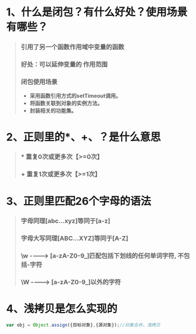 # 1、什么是闭包？有什么好处？使用场景有哪些？

> ### 引用了另一个函数作用域中变量的函数
>
> ### 好处：可以延伸变量的 作用范围
>
> ### 闭包使用场景
>
> - **采用函数引用方式的setTimeout调用。**
> - **将函数关联到对象的实例方法。**
> - **封装相关的功能集。**

# 2、正则里的*、+、？是什么意思

> ### *  重复0次或更多次【>=0次】
>
> ### +  重复1次或更多次【>=1次】

# 3、正则里匹配26个字母的语法

> ### 字母同理[abc…xyz]等同于[a-z]
>
> ### 字母大写同理[ABC…XYZ]等同于[A-Z]
>
> ### \w ----> [a-zA-Z0-9_]匹配包括下划线的任何单词字符, 不包括-字符
>
> ### \W ----> [a-zA-Z0-9_]以外的字符

# 4、浅拷贝是怎么实现的

```js
var obj = Object.assign({目标对象},{源对象});//对象合并，浅拷贝
```



